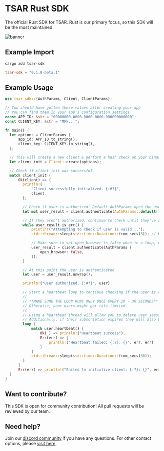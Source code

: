 # TSAR Rust SDK

The official Rust SDK for TSAR. Rust is our primary focus, so this SDK will be the most maintained.

![banner](/banner.png)

## Example Import

```sh
cargo add tsar-sdk
```

```toml Cargo.toml
tsar-sdk = "0.1.0-beta.1"
```

## Example Usage

```rs main.rs
use tsar_sdk::{AuthParams, Client, ClientParams};

// You should have gotten these values after creating your app
// You can find them in your app's configuration settings
const APP_ID: &str = "00000000-0000-0000-0000-000000000000";
const CLIENT_KEY: &str = "MFk...";

fn main() {
  let options = ClientParams {
      app_id: APP_ID.to_string(),
      client_key: CLIENT_KEY.to_string(),
  };

  // This will create a new client & perform a hash check on your binary
  let client_init = Client::create(options);

  // Check if client init was successful
  match client_init {
      Ok(client) => {
        println!(
            "Client successfully initialized. {:#?}",
            client
        );

        // Check if user is authorized. Default AuthParams open the user's browser when auth fails.
        let mut user_result = client.authenticate(AuthParams::default());

        // If they aren't authorized, continue to check until they've authenticated themselves in their browser.
        while user_result.is_err() {
            println!("Attempting to check if user is valid...");
            std::thread::sleep(std::time::Duration::from_secs(3)); // Keep a delay of at least 3 seconds to prevent rate-limiting.

            // Make sure to set open_browser to false when in a loop, or else the browser will keep opening nonstop.
            user_result = client.authenticate(AuthParams {
                open_browser: false,
            });
        }

        // At this point the user is authenticated
        let user = user_result.unwrap();

        println!("User authorized. {:#?}", user);

        // Start a heartbeat loop to continue checking if the user is authorized (we recommend running this in a background thread)
        //
        // **MAKE SURE THE LOOP RUNS ONLY ONCE EVERY 20 - 30 SECONDS**
        // Otherwise, your users might get rate-limited.
        //
        // Using a heartbeat thread will allow you to delete user sessions and have them be kicked off of your software live.
        // Additionally, if their subscription expires they will also be kicked during the heartbeat check.
        loop {
            match user.heartbeat() {
                Ok(_) => println!("Heartbeat success"),
                Err(err) => {
                    println!("Heartbeat failed: {:?}: {}", err, err)
                }
            }
            std::thread::sleep(std::time::Duration::from_secs(30));
        }
      }
      Err(err) => println!("Failed to initialize client: {:?}: {}", err, err),
  }
}
```

## Want to contribute?

This SDK is open for community contribution! All pull requests will be reviewed by our team.

## Need help?

Join our [discord community](https://tsar.cc/discord) if you have any questions. For other contact options, please [visit here](https://tsar.cc/about/social).
